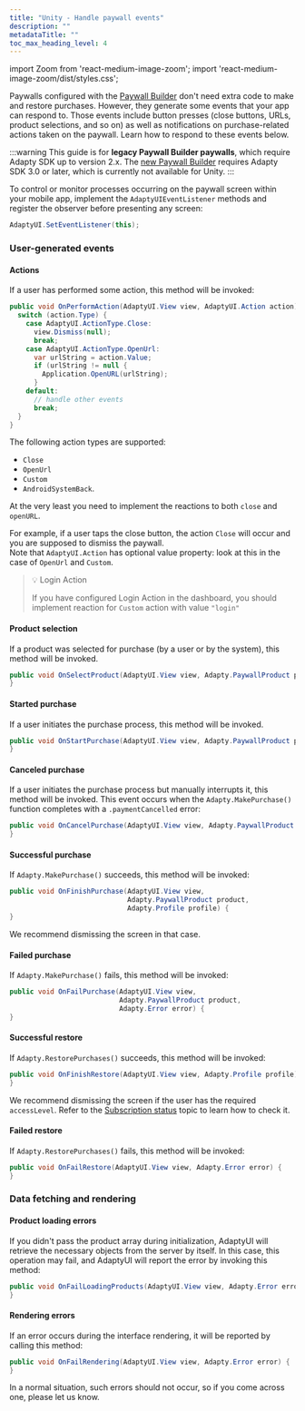 ```yaml
---
title: "Unity - Handle paywall events"
description: ""
metadataTitle: ""
toc_max_heading_level: 4
---
```


import Zoom from 'react-medium-image-zoom';
import 'react-medium-image-zoom/dist/styles.css';

Paywalls configured with the [Paywall Builder](adapty-paywall-builder) don't need extra code to make and restore purchases. However, they generate some events that your app can respond to. Those events include button presses (close buttons, URLs, product selections, and so on) as well as notifications on purchase-related actions taken on the paywall. Learn how to respond to these events below.

:::warning
This guide is for **legacy Paywall Builder paywalls**, which require Adapty SDK up to version 2.x. The [new Paywall Builder](adapty-paywall-builder) requires Adapty SDK 3.0 or later, which is currently not available for Unity.
:::

To control or monitor processes occurring on the paywall screen within your mobile app, implement the `AdaptyUIEventListener` methods and register the observer before presenting any screen:

```csharp showLineNumbers title="Unity"
AdaptyUI.SetEventListener(this);
```

### User-generated events

#### Actions

If a user has performed some action, this method will be invoked:

```csharp showLineNumbers title="Unity"
public void OnPerformAction(AdaptyUI.View view, AdaptyUI.Action action) {
  switch (action.Type) {
    case AdaptyUI.ActionType.Close:
      view.Dismiss(null);
      break;
    case AdaptyUI.ActionType.OpenUrl:
      var urlString = action.Value;
      if (urlString != null {
      	Application.OpenURL(urlString); 
      }
    default:
      // handle other events
      break;
  }
}
```

The following action types are supported:

- `Close`
- `OpenUrl`
- `Custom`
- `AndroidSystemBack`. 

 At the very least you need to implement the reactions to both `close` and `openURL`.

For example, if a user taps the close button, the action `Close` will occur and you are supposed to dismiss the paywall.  
Note that `AdaptyUI.Action` has optional value property: look at this in the case of `OpenUrl` and `Custom`.

> 💡 Login Action
> 
> If you have configured Login Action in the dashboard, you should implement reaction for `Custom` action with value `"login"`

#### Product selection

If a product was selected for purchase (by a user or by the system), this method will be invoked.

```csharp showLineNumbers title="Unity"
public void OnSelectProduct(AdaptyUI.View view, Adapty.PaywallProduct product) {
}
```

#### Started purchase

If a user initiates the purchase process, this method will be invoked.

```csharp showLineNumbers title="Unity"
public void OnStartPurchase(AdaptyUI.View view, Adapty.PaywallProduct product) {
}
```

#### Canceled purchase

If a user initiates the purchase process but manually interrupts it, this method will be invoked. This event occurs when the `Adapty.MakePurchase()` function completes with a `.paymentCancelled` error:

```csharp showLineNumbers title="Unity"
public void OnCancelPurchase(AdaptyUI.View view, Adapty.PaywallProduct product) {
}
```

#### Successful purchase

If `Adapty.MakePurchase()` succeeds, this method will be invoked:

```csharp showLineNumbers title="Unity"
public void OnFinishPurchase(AdaptyUI.View view, 
                             Adapty.PaywallProduct product, 
                             Adapty.Profile profile) {
}
```

We recommend dismissing the screen in that case.

#### Failed purchase

If `Adapty.MakePurchase()` fails, this method will be invoked:

```csharp showLineNumbers title="Unity"
public void OnFailPurchase(AdaptyUI.View view, 
                           Adapty.PaywallProduct product, 
                           Adapty.Error error) {
}
```

#### Successful restore

If `Adapty.RestorePurchases()` succeeds, this method will be invoked:

```csharp showLineNumbers title="Unity"
public void OnFinishRestore(AdaptyUI.View view, Adapty.Profile profile) {
}
```

We recommend dismissing the screen if the user has the required `accessLevel`. Refer to the [Subscription status](subscription-status) topic to learn how to check it.

#### Failed restore

If `Adapty.RestorePurchases()` fails, this method will be invoked:

```csharp showLineNumbers title="Unity"
public void OnFailRestore(AdaptyUI.View view, Adapty.Error error) {
}
```

### Data fetching and rendering

#### Product loading errors

If you didn't pass the product array during initialization, AdaptyUI will retrieve the necessary objects from the server by itself. In this case, this operation may fail, and AdaptyUI will report the error by invoking this method:

```csharp showLineNumbers title="Unity"
public void OnFailLoadingProducts(AdaptyUI.View view, Adapty.Error error) {
}
```

#### Rendering errors

If an error occurs during the interface rendering, it will be reported by calling this method:

```csharp showLineNumbers title="Unity"
public void OnFailRendering(AdaptyUI.View view, Adapty.Error error) {
}
```

In a normal situation, such errors should not occur, so if you come across one, please let us know.